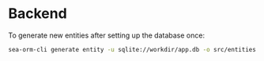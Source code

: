 # Backend

To generate new entities after setting up the database once:

```sh
sea-orm-cli generate entity -u sqlite://workdir/app.db -o src/entities
```
